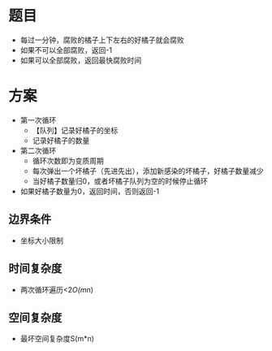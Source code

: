 # 题目
- 每过一分钟，腐败的橘子上下左右的好橘子就会腐败
- 如果不可以全部腐败，返回-1
- 如果可以全部腐败，返回最快腐败时间

# 方案
- 第一次循环
    - 【队列】记录好橘子的坐标
    - 记录好橘子的数量
- 第二次循环
    - 循环次数即为变质周期
    - 每次弹出一个坏橘子（先进先出），添加新感染的坏橘子，好橘子数量减少
    - 当好橘子数量归0，或者坏橘子队列为空的时候停止循环
- 如果好橘子数量为0，返回时间，否则返回-1

## 边界条件
- 坐标大小限制

## 时间复杂度
- 两次循环遍历<2*O(m*n)
## 空间复杂度
- 最坏空间复杂度S(m*n)